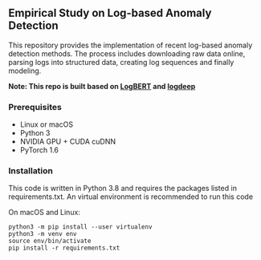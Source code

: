 ## Empirical Study on Log-based Anomaly Detection

This repository provides the implementation of recent log-based anomaly detection methods. 
The process includes downloading raw data online, parsing logs into structured data, 
creating log sequences and finally modeling.

**Note: This repo is built based on [LogBERT](https://github.com/HelenGuohx/logbert) and [logdeep](https://github.com/donglee-afar/logdeep)**

### Prerequisites
- Linux or macOS
- Python 3
- NVIDIA GPU + CUDA cuDNN
- PyTorch 1.6
  

### Installation
This code is written in Python 3.8 and requires the packages listed in requirements.txt.
An virtual environment is recommended to run this code

On macOS and Linux:  
```
python3 -m pip install --user virtualenv
python3 -m venv env
source env/bin/activate
pip install -r requirements.txt
```
